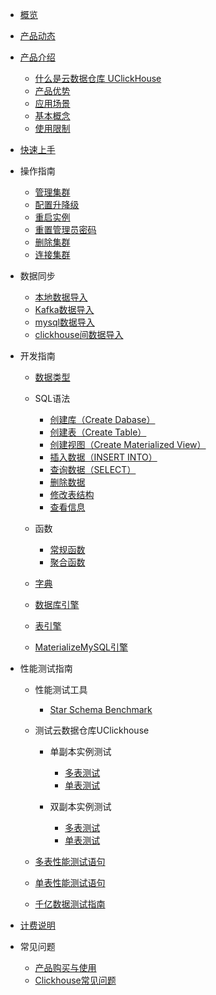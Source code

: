 
* [概览](/uclickhouse/README)

* [产品动态](/uclickhouse/dynamics)

* [产品介绍](/uclickhouse/architecture)

    * [什么是云数据仓库 UClickHouse](/uclickhouse/architecture/simple_intro)
    * [产品优势](/uclickhouse/architecture/advantages)
    * [应用场景](/uclickhouse/architecture/scenarios)
    * [基本概念](/uclickhouse/architecture/basic_concept)
    * [使用限制](/uclickhouse/architecture/limit)
    
* [快速上手](/uclickhouse/gettingstart)

* 操作指南
    * [管理集群](/uclickhouse/operation_guide/manage_cluster)
    * [配置升降级](/uclickhouse/operation_guide/resize_cluster)
    * [重启实例](/uclickhouse/operation_guide/restart_cluster)
    * [重置管理员密码](/uclickhouse/operation_guide/reset_password)
    * [删除集群](/uclickhouse/operation_guide/delete_cluster)
    * [连接集群](/uclickhouse/operation_guide/connect_cluster)
    
* 数据同步
    * [本地数据导入](/uclickhouse/dump_data/local_data)
    * [Kafka数据导入](/uclickhouse/dump_data/kafka_data)
    * [mysql数据导入](/uclickhouse/dump_data/mysql_data)
    * [clickhouse间数据导入](/uclickhouse/dump_data/clickhouse_data)
    
* 开发指南

    * [数据类型](/uclickhouse/developer/data_type)
    
    * SQL语法
      * [创建库（Create Dabase）](/uclickhouse/developer/sql_grammar/create_database)
      * [创建表（Create Table）](/uclickhouse/developer/sql_grammar/create_table)
      * [创建视图（Create Materialized View）](/uclickhouse/developer/sql_grammar/materialized_view)
      * [插入数据（INSERT INTO）](/uclickhouse/developer/sql_grammar/insert_into)
      * [查询数据（SELECT）](/uclickhouse/developer/sql_grammar/select)
      * [删除数据](/uclickhouse/developer/sql_grammar/delete)
      * [修改表结构](/uclickhouse/developer/sql_grammar/modify_table)
      * [查看信息](/uclickhouse/developer/sql_grammar/show_info)
      
    * 函数
    
      * [常规函数](/uclickhouse/developer/functions/conventional)
      * [聚合函数](/uclickhouse/developer/functions/aggregation)
    
    * [字典](/uclickhouse/developer/dictionary)
    
    * [数据库引擎](/uclickhouse/developer/database_engine)
    
    * [表引擎](/uclickhouse/developer/table_engine)
    
    * [MaterializeMySQL引擎](/uclickhouse/developer/materializeMySQL)
    
* 性能测试指南
    * 性能测试工具
    
      * [Star Schema Benchmark](/uclickhouse/test/tool/ssb)
    
    * 测试云数据仓库UClickhouse
      
      * 单副本实例测试
      
        * [多表测试](/uclickhouse/test/uclickhouse_test/one_replicate_multiple)
        * [单表测试](/uclickhouse/test/uclickhouse_test/one_replicate_single)
      * 双副本实例测试 
        * [多表测试](/uclickhouse/test/uclickhouse_test/two_replicate_multiple)
        * [单表测试](/uclickhouse/test/uclickhouse_test/two_replicate_single)
    * [多表性能测试语句](/uclickhouse/test/multiple_query)
    
    * [单表性能测试语句](/uclickhouse/test/single_query)
    
    * [千亿数据测试指南](/uclickhouse/test/100billion)
    
* [计费说明](/uclickhouse/price)

* 常见问题

    * [产品购买与使用](/uclickhouse/problem/product_use)
    * [Clickhouse常见问题](/uclickhouse/problem/clickhouse_use)

